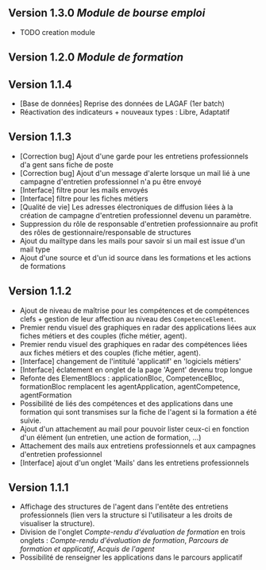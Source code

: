 Version 1.3.0 *Module de bourse emploi*
-------------
- TODO creation module

Version 1.2.0 *Module de formation*
-------------

Version 1.1.4
-------------
+ [Base de données] Reprise des données de LAGAF (1er batch)
+ Réactivation des indicateurs + nouveaux types : Libre, Adaptatif


Version 1.1.3
-------------
+ [Correction bug] Ajout d'une garde pour les entretiens professionnels d'a gent sans fiche de poste
+ [Correction bug] Ajout d'un message d'alerte lorsque un mail lié à une campagne d'entretien professionnel n'a pu être envoyé
+ [Interface] filtre pour les mails envoyés
+ [Interface] filtre pour les fiches métiers
+ [Qualité de vie] Les adresses électroniques de diffusion liées à la création de campagne d'entretien professionnel devenu un paramètre.
+ Suppression du rôle de responsable d'entretien professionnaire au profit des rôles de gestionnaire/responsable de structures
+ Ajout du mailtype dans les mails pour savoir si un mail est issue d'un mail type
+ Ajout d'une source et d'un id source dans les formations et les actions de formations
  
Version 1.1.2
-------------
+ Ajout de niveau de maîtrise pour les compétences et de compétences clefs + gestion de leur affection au niveau des ``CompetenceElement``.
+ Premier rendu visuel des graphiques en radar des applications liées aux fiches métiers et des couples (fiche métier, agent).
+ Premier rendu visuel des graphiques en radar des compétences liées aux fiches métiers et des couples (fiche métier, agent).
+ [Interface] changement de l'intitulé 'applicatif' en 'logiciels métiers' 
+ [Interface] éclatement en onglet de la page 'Agent' devenu trop longue
+ Refonte des ElementBlocs : applicationBloc, CompetenceBloc, formationBloc remplacent les agentApplication, agentCompetence, agentFormation
+ Possibilité de liés des compétences et des applications dans une formation qui sont transmises sur la fiche de l'agent si la formation a été suivie.
+ Ajout d'un attachement au mail pour pouvoir lister ceux-ci en fonction d'un élément (un entretien, une action de formation, ...)
+ Attachement des mails aux entretiens professionnels et aux campagnes d'entretien professionnel
+ [Interface] ajout d'un onglet 'Mails' dans les entretiens professionnels

Version 1.1.1
-------------
+ Affichage des structures de l'agent dans l'entête des entretiens professionnels (lien vers la structure si l'utilisateur a les droits de visualiser la structure). 
+ Division de l'onglet *Compte-rendu d'évaluation de formation* en trois onglets : *Compte-rendu d'évaluation de formation*, *Parcours de formation et applicatif*, *Acquis de l'agent*
+ Possibilité de renseigner les applications dans le parcours applicatif